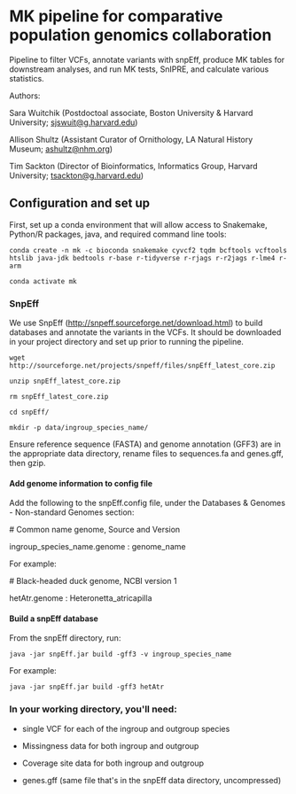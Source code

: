 # MK pipeline for comparative population genomics collaboration 

Pipeline to filter VCFs, annotate variants with snpEff, produce MK tables for downstream analyses, and run MK tests, SnIPRE, and calculate various statistics.

Authors: 


Sara Wuitchik (Postdoctoal associate, Boston University & Harvard University; sjswuit@g.harvard.edu)  

Allison Shultz (Assistant Curator of Ornithology, LA Natural History Museum; ashultz@nhm.org)

Tim Sackton (Director of Bioinformatics, Informatics Group, Harvard University; tsackton@g.harvard.edu)

## Configuration and set up

First, set up a conda environment that will allow access to Snakemake, Python/R packages, java, and required command line tools:

```conda create -n mk -c bioconda snakemake cyvcf2 tqdm bcftools vcftools htslib java-jdk bedtools r-base r-tidyverse r-rjags r-r2jags r-lme4 r-arm```

```conda activate mk```

### SnpEff

We use SnpEff (http://snpeff.sourceforge.net/download.html) to build databases and annotate the variants in the VCFs. It should be downloaded in your project directory and set up prior to running the pipeline.

```wget http://sourceforge.net/projects/snpeff/files/snpEff_latest_core.zip```

```unzip snpEff_latest_core.zip```

```rm snpEff_latest_core.zip``` 

```cd snpEff/```

```mkdir -p data/ingroup_species_name/```

Ensure reference sequence (FASTA) and genome annotation (GFF3) are in the appropriate data directory, rename files to sequences.fa and genes.gff, then gzip.

#### Add genome information to config file

Add the following to the snpEff.config file, under the Databases & Genomes - Non-standard Genomes section:

\# Common name genome, Source and Version

ingroup_species_name.genome : genome_name

For example: 

\# Black-headed duck genome, NCBI version 1

hetAtr.genome : Heteronetta_atricapilla


#### Build a snpEff database

From the snpEff directory, run: 

```java -jar snpEff.jar build -gff3 -v ingroup_species_name```  

For example:  

```java -jar snpEff.jar build -gff3 hetAtr```

### In your working directory, you'll need: 

- single VCF for each of the ingroup and outgroup species  

- Missingness data for both ingroup and outgroup

- Coverage site data for both ingroup and outgroup

- genes.gff (same file that's in the snpEff data directory, uncompressed)
